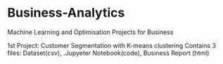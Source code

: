 # Business-Analytics
Machine Learning and Optimisation Projects for Business

1st Project: Customer Segmentation with K-means clustering
  Contains 3 files: Dataset(csv), .Jupyeter Notebook(code), Business Report (html)

